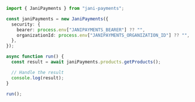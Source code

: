 <!-- Start SDK Example Usage [usage] -->
```typescript
import { JaniPayments } from "jani-payments";

const janiPayments = new JaniPayments({
  security: {
    bearer: process.env["JANIPAYMENTS_BEARER"] ?? "",
    organizationId: process.env["JANIPAYMENTS_ORGANIZATION_ID"] ?? "",
  },
});

async function run() {
  const result = await janiPayments.products.getProducts();

  // Handle the result
  console.log(result);
}

run();

```
<!-- End SDK Example Usage [usage] -->
